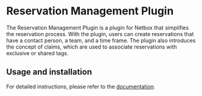 # Reservation Management Plugin

The Reservation Management Plugin is a plugin for Netbox that simplifies the reservation process. With the plugin, users can create reservations that have a contact person, a team, and a time frame. The plugin also introduces the concept of claims, which are used to associate reservations with exclusive or shared tags.

## Usage and installation

For detailed instructions, please refer to the [documentation](documentation.md).
